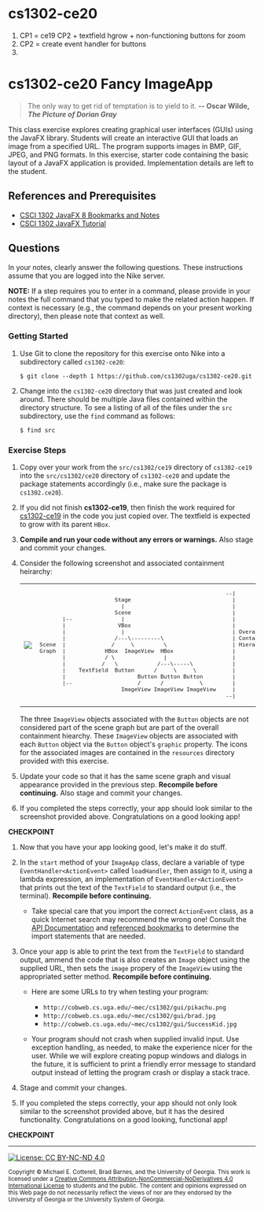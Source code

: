 # cs1302-ce20

1. CP1 = ce19 CP2 + textfield hgrow + non-functioning buttons for zoom
2. CP2 = create event handler for buttons
3. 


# cs1302-ce20 Fancy ImageApp

> The only way to get rid of temptation is to yield to it.
> **-- Oscar Wilde, _The Picture of Dorian Gray_**

This class exercise explores creating graphical user interfaces (GUIs) using the JavaFX library. Students
will create an interactive GUI that loads an image from a specified URL. The program supports images in BMP, 
GIF, JPEG, and PNG formats. In this exercise, starter code containing the basic layout of a JavaFX application
is provided. Implementation details are left to the student.

## References and Prerequisites

* [CSCI 1302 JavaFX 8 Bookmarks and Notes](http://cobweb.cs.uga.edu/~mec/cs1302/gui/)
* [CSCI 1302 JavaFX Tutorial](https://github.com/cs1302uga/cs1302-tutorials/blob/master/javafx/javafx.md)

## Questions

In your notes, clearly answer the following questions. These instructions assume that you are 
logged into the Nike server. 

**NOTE:** If a step requires you to enter in a command, please provide in your notes the full 
command that you typed to make the related action happen. If context is necessary (e.g., the 
command depends on your present working directory), then please note that context as well.

### Getting Started

1. Use Git to clone the repository for this exercise onto Nike into a subdirectory called `cs1302-ce20`:

   ```
   $ git clone --depth 1 https://github.com/cs1302uga/cs1302-ce20.git
   ```

1. Change into the `cs1302-ce20` directory that was just created and look around. There should be
   multiple Java files contained within the directory structure. To see a listing of all of the 
   files under the `src` subdirectory, use the `find` command as follows:
   
   ```
   $ find src
   ```

### Exercise Steps

1. Copy over your work from the `src/cs1302/ce19` directory of `cs1302-ce19`
   into the `src/cs1302/ce20` directory of `cs1302-ce20` and update the package
   statements accordingly (i.e., make sure the package is `cs1302.ce20`).
   
1. If you did not finish **cs1302-ce19**, then finish the work required for 
   [cs1302-ce19](https://github.com/cs1302uga/cs1302-ce19)
   in the code you just copied over. The textfield is expected to grow with
   its parent `HBox`. 
   
1. **Compile and run your code without any errors or warnings.**
   Also stage and commit your changes.
   
1. Consider the following screenshot and associated containment heirarchy:

   <table>
   <tr>
      <td> <img src="/cs1302uga/cs1302-ce19/blob/master/ScreenShot.png"> </td>
      <td>
   <code><pre>
                                                            --|
                          Stage                               |
                            |                                 |
                          Scene                               |
          |--               |                                 |
          |                VBox                               |
          |                 |                                 | Overall
          |               /---\---------\                     | Containment
   Scene  |              /     \         \                    | Hierarchy
   Graph  |            HBox  ImageView  HBox                  |
          |            / \               |                    |
          |           /   \            /---\-----\            |
          |    TextField  Button      /     \     \           |
          |                      Button Button Button         |
          |--                    /      /           \         |
                            ImageView ImageView ImageView     |
                                                            --|                                              
   </pre></code>
      </td>
   </tr>
   </table>
   
   The three `ImageView` objects associated with the `Button` objects are not considered
   part of the scene graph but are part of the overall containment hiearchy. These 
   `ImageView` objects are associated with each `Button` object via the `Button` object's
   `graphic` property. The icons for the associated images are contained in
   the `resources` directory provided with this exercise. 
   
1. Update your code so that it has the same scene graph and visual
   appearance provided in the previous step. 
   **Recompile before continuing.**
   Also stage and commit your changes.

1. If you completed the steps correctly, your app should look similar to
   the screenshot provided above. Congratulations on a good looking app!
   
**CHECKPOINT**

1. Now that you have your app looking good, let's make it do stuff. 

1. In the `start` method of your `ImageApp` class, declare a variable
   of type `EventHandler<ActionEvent>` called `loadHandler`, then assign
   to it, using a lambda expression, an implementation of
   `EventHandler<ActionEvent>` that prints out the text of the
   `TextField` to standard output (i.e., the terminal).
   **Recompile before continuing.**
   
   * Take special care that you import the correct `ActionEvent` class,
     as a quick Internet search may recommend the wrong one!
     Consult the 
     [API Documentation](https://docs.oracle.com/javase/8/javafx/api/toc.htm) and 
     [referenced bookmarks](http://cobweb.cs.uga.edu/~mec/cs1302/gui/)
     to determine the import statements that are needed.
     
1. Once your app is able to print the text from the `TextField` to 
   standard output, ammend the code that is also creates an `Image`
   object using the supplied URL, then sets the `image` propery of
   the `ImageView` using the appropriated setter method.
   **Recompile before continuing.**
   
   * Here are some URLs to try when testing your program:
   
     * `http://cobweb.cs.uga.edu/~mec/cs1302/gui/pikachu.png`
     * `http://cobweb.cs.uga.edu/~mec/cs1302/gui/brad.jpg`
     * `http://cobweb.cs.uga.edu/~mec/cs1302/gui/SuccessKid.jpg`
   
   * Your program should not crash when supplied invalid input. Use
     exception handling, as needed, to make the experience nicer
     for the user. While we will explore creating popup windows
     and dialogs in the future, it is sufficient to print a friendly
     error message to standard output instead of letting the
     program crash or display a stack trace.
     
1. Stage and commit your changes.

1. If you completed the steps correctly, your app should not only look 
   similar to the screenshot provided above, but it has the desired
   functionality. Congratulations on a good looking, functional app!
        
**CHECKPOINT**

<hr/>

[![License: CC BY-NC-ND 4.0](https://img.shields.io/badge/License-CC%20BY--NC--ND%204.0-lightgrey.svg)](http://creativecommons.org/licenses/by-nc-nd/4.0/)

<small>
Copyright &copy; Michael E. Cotterell, Brad Barnes, and the University of Georgia.
This work is licensed under a <a rel="license" href="http://creativecommons.org/licenses/by-nc-nd/4.0/">Creative Commons Attribution-NonCommercial-NoDerivatives 4.0 International License</a> to students and the public.
The content and opinions expressed on this Web page do not necessarily reflect the views of nor are they endorsed by the University of Georgia or the University System of Georgia.
</small>
